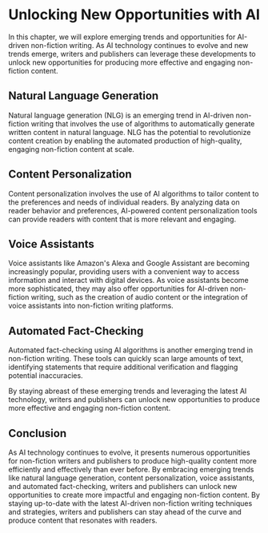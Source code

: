 Unlocking New Opportunities with AI
=================================================================================================================

In this chapter, we will explore emerging trends and opportunities for AI-driven non-fiction writing. As AI technology continues to evolve and new trends emerge, writers and publishers can leverage these developments to unlock new opportunities for producing more effective and engaging non-fiction content.

Natural Language Generation
---------------------------

Natural language generation (NLG) is an emerging trend in AI-driven non-fiction writing that involves the use of algorithms to automatically generate written content in natural language. NLG has the potential to revolutionize content creation by enabling the automated production of high-quality, engaging non-fiction content at scale.

Content Personalization
-----------------------

Content personalization involves the use of AI algorithms to tailor content to the preferences and needs of individual readers. By analyzing data on reader behavior and preferences, AI-powered content personalization tools can provide readers with content that is more relevant and engaging.

Voice Assistants
----------------

Voice assistants like Amazon's Alexa and Google Assistant are becoming increasingly popular, providing users with a convenient way to access information and interact with digital devices. As voice assistants become more sophisticated, they may also offer opportunities for AI-driven non-fiction writing, such as the creation of audio content or the integration of voice assistants into non-fiction writing platforms.

Automated Fact-Checking
-----------------------

Automated fact-checking using AI algorithms is another emerging trend in non-fiction writing. These tools can quickly scan large amounts of text, identifying statements that require additional verification and flagging potential inaccuracies.

By staying abreast of these emerging trends and leveraging the latest AI technology, writers and publishers can unlock new opportunities to produce more effective and engaging non-fiction content.

Conclusion
----------

As AI technology continues to evolve, it presents numerous opportunities for non-fiction writers and publishers to produce high-quality content more efficiently and effectively than ever before. By embracing emerging trends like natural language generation, content personalization, voice assistants, and automated fact-checking, writers and publishers can unlock new opportunities to create more impactful and engaging non-fiction content. By staying up-to-date with the latest AI-driven non-fiction writing techniques and strategies, writers and publishers can stay ahead of the curve and produce content that resonates with readers.
